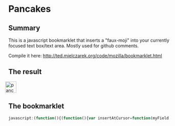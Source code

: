 # Pancakes

## Summary
This is a javascript bookmarklet that inserts a "faux-moji" into your currently focused text box/text area. Mostly used for github comments.

Compile it here: http://ted.mielczarek.org/code/mozilla/bookmarklet.html


## The result

<img src="http://i.imgur.com/jSczQzR.png" style="margin: 0 -10px" width="35px" title="pancakes" valign="bottom">

## The bookmarklet

```javascript
javascript:(function(){(function(){var insertAtCursor=function(myField,myValue){if(document.selection){myField.focus();sel=document.selection.createRange();sel.text=myValue;}else if(myField.selectionStart||myField.selectionStart=='0'){var startPos=myField.selectionStart;var endPos=myField.selectionEnd;myField.value=myField.value.substring(0,startPos)+myValue+myField.value.substring(endPos,myField.value.length);}else{myField.value+=myValue;}};var text='<img src=&quot;http://i.imgur.com/jSczQzR.png&quot; style=&quot;margin: 0 -10px&quot; width=&quot;35px&quot; title=&quot;pancakes&quot; valign=&quot;bottom&quot;>';insertAtCursor(document.activeElement,text);}())})();
```
